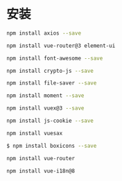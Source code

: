 # 安装

```bash
npm install axios --save
```

```bash
npm install vue-router@3 element-ui
```

```bash
npm install font-awesome --save
```

```bash
npm install crypto-js --save
```

```bash
npm install file-saver --save
```

```bash
npm install moment --save
```

```bash
npm install vuex@3 --save
```

```bash
npm install js-cookie --save 
```

```bash
npm install vuesax
```

```bash
$ npm install boxicons --save
```

```bash
npm install vue-router
```

```bash
npm install vue-i18n@8
```